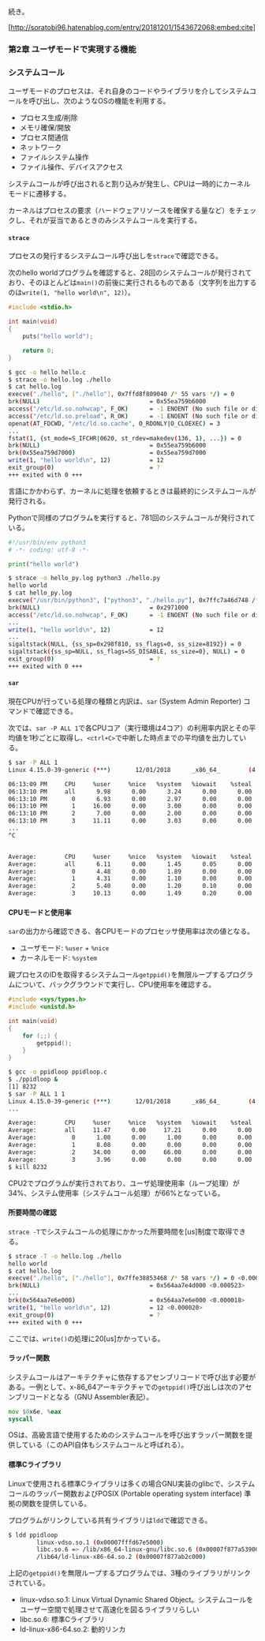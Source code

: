 続き。

[http://soratobi96.hatenablog.com/entry/20181201/1543672068:embed:cite]

### 第2章 ユーザモードで実現する機能

### システムコール

ユーザモードのプロセスは、それ自身のコードやライブラリを介してシステムコールを呼び出し、次のようなOSの機能を利用する。

- プロセス生成/削除
- メモリ確保/開放
- プロセス間通信
- ネットワーク
- ファイルシステム操作
- ファイル操作、デバイスアクセス

システムコールが呼び出されると割り込みが発生し、CPUは一時的にカーネルモードに遷移する。

カーネルはプロセスの要求（ハードウェアリソースを確保する量など）をチェックし、それが妥当であるときのみシステムコールを実行する。

#### `strace`

プロセスの発行するシステムコール呼び出しを`strace`で確認できる。

次のhello worldプログラムを確認すると、28回のシステムコールが発行されており、そのほとんどは`main()`の前後に実行されるものである（文字列を出力するのは`write(1, "hello world\n", 12)`）。

```c
#include <stdio.h>

int main(void)
{
    puts("hello world");

    return 0;
}
```

```sh
$ gcc -o hello hello.c
$ strace -o hello.log ./hello
$ cat hello.log
execve("./hello", ["./hello"], 0x7ffd8f809040 /* 55 vars */) = 0
brk(NULL)                               = 0x55ea759b6000
access("/etc/ld.so.nohwcap", F_OK)      = -1 ENOENT (No such file or directory)
access("/etc/ld.so.preload", R_OK)      = -1 ENOENT (No such file or directory)
openat(AT_FDCWD, "/etc/ld.so.cache", O_RDONLY|O_CLOEXEC) = 3
...
fstat(1, {st_mode=S_IFCHR|0620, st_rdev=makedev(136, 1), ...}) = 0
brk(NULL)                               = 0x55ea759b6000
brk(0x55ea759d7000)                     = 0x55ea759d7000
write(1, "hello world\n", 12)           = 12
exit_group(0)                           = ?
+++ exited with 0 +++
```

言語にかかわらず、カーネルに処理を依頼するときは最終的にシステムコールが発行される。

Pythonで同様のプログラムを実行すると、781回のシステムコールが発行されている。

```python
#!/usr/bin/env python3
# -*- coding: utf-8 -*-

print("hello world")
```

```sh
$ strace -o hello_py.log python3 ./hello.py
hello world
$ cat hello_py.log
execve("/usr/bin/python3", ["python3", "./hello.py"], 0x7ffc7a46d748 /* 58 vars */) = 0
brk(NULL)                               = 0x2971000
access("/etc/ld.so.nohwcap", F_OK)      = -1 ENOENT (No such file or directory)
...
write(1, "hello world\n", 12)           = 12
...
sigaltstack(NULL, {ss_sp=0x298f810, ss_flags=0, ss_size=8192}) = 0
sigaltstack({ss_sp=NULL, ss_flags=SS_DISABLE, ss_size=0}, NULL) = 0
exit_group(0)                           = ?
+++ exited with 0 +++
```

#### `sar`

現在CPUが行っている処理の種類と内訳は、`sar` (System Admin Reporter) コマンドで確認できる。

次では、`sar -P ALL 1`で各CPUコア（実行環境は4コア）の利用率内訳とその平均値を1秒ごとに取得し、`<ctrl+C>`で中断した時点までの平均値を出力している。

```sh
$ sar -P ALL 1
Linux 4.15.0-39-generic (***)       12/01/2018      _x86_64_        (4 CPU)

06:13:09 PM     CPU     %user     %nice   %system   %iowait    %steal     %idle
06:13:10 PM     all      9.98      0.00      3.24      0.00      0.00     86.78
06:13:10 PM       0      6.93      0.00      2.97      0.00      0.00     90.10
06:13:10 PM       1     16.00      0.00      3.00      0.00      0.00     81.00
06:13:10 PM       2      7.00      0.00      2.00      0.00      0.00     91.00
06:13:10 PM       3     11.11      0.00      3.03      0.00      0.00     85.86
...
^C


Average:        CPU     %user     %nice   %system   %iowait    %steal     %idle
Average:        all      6.11      0.00      1.45      0.05      0.00     92.39
Average:          0      4.48      0.00      1.89      0.00      0.00     93.63
Average:          1      4.31      0.00      1.10      0.00      0.00     94.58
Average:          2      5.40      0.00      1.20      0.10      0.00     93.30
Average:          3     10.13      0.00      1.49      0.20      0.00     88.18
```

#### CPUモードと使用率

`sar`の出力から確認できる、各CPUモードのプロセッサ使用率は次の値となる。

- ユーザモード: `%user` + `%nice`
- カーネルモード: `%system`

親プロセスのIDを取得するシステムコール`getppid()`を無限ループするプログラムについて、バックグラウンドで実行し、CPU使用率を確認する。

```c
#include <sys/types.h>
#include <unistd.h>

int main(void)
{
    for (;;) {
        getppid();
    }
}
```

```sh
$ gcc -o ppidloop ppidloop.c
$ ./ppidloop &
[1] 8232
$ sar -P ALL 1 1
Linux 4.15.0-39-generic (***)       12/01/2018      _x86_64_        (4 CPU)
...

Average:        CPU     %user     %nice   %system   %iowait    %steal     %idle
Average:        all     11.47      0.00     17.21      0.00      0.00     71.32
Average:          0      1.00      0.00      1.00      0.00      0.00     98.00
Average:          1      8.08      0.00      0.00      0.00      0.00     91.92
Average:          2     34.00      0.00     66.00      0.00      0.00      0.00
Average:          3      3.96      0.00      0.00      0.00      0.00     96.04
$ kill 8232
```

CPU2でプログラムが実行されており、ユーザ処理使用率（ループ処理）が34%、システム使用率（システムコール処理）が66%となっている。

#### 所要時間の確認

`strace -T`でシステムコールの処理にかかった所要時間を[us]制度で取得できる。

```sh
$ strace -T -o hello.log ./hello
hello world
$ cat hello.log
execve("./hello", ["./hello"], 0x7ffe38853468 /* 58 vars */) = 0 <0.000565>
brk(NULL)                               = 0x564aa7e4d000 <0.000523>
...
brk(0x564aa7e6e000)                     = 0x564aa7e6e000 <0.000018>
write(1, "hello world\n", 12)           = 12 <0.000020>
exit_group(0)                           = ?
+++ exited with 0 +++
```

ここでは、`write()`の処理に20[us]かかっている。

#### ラッパー関数

システムコールはアーキテクチャに依存するアセンブリコードで呼び出す必要がある。一例として、x-86_64アーキテクチャでの`getppid()`呼び出しは次のアセンブリコードとなる（GNU Assembler表記）。

```asm
mov $0x6e, %eax
syscall
```

OSは、高級言語で使用するためのシステムコールを呼び出すラッパー関数を提供している（このAPI自体もシステムコールと呼ばれる）。

#### 標準Cライブラリ

Linuxで使用される標準Cライブラリは多くの場合GNU実装のglibcで、システムコールのラッパー関数およびPOSIX (Portable operating system interface) 準拠の関数を提供している。

プログラムがリンクしている共有ライブラリは`ldd`で確認できる。

```sh
$ ldd ppidloop
        linux-vdso.so.1 (0x00007fffd67e5000)
        libc.so.6 => /lib/x86_64-linux-gnu/libc.so.6 (0x00007f877a539000)
        /lib64/ld-linux-x86-64.so.2 (0x00007f877ab2c000)
```

上記の`getppid()`を無限ループするプログラムでは、3種のライブラリがリンクされている。

- linux-vdso.so.1: Linux Virtual Dynamic Shared Object。システムコールをユーザー空間で処理させて高速化を図るライブラリらしい
- libc.so.6: 標準Cライブラリ
- ld-linux-x86-64.so.2: 動的リンカ